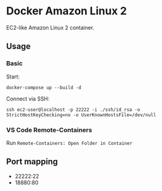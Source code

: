 # Docker Amazon Linux 2

EC2-like Amazon Linux 2 container.

## Usage

### Basic

Start:

```text
docker-compose up --build -d
```

Connect via SSH:

```text
ssh ec2-user@localhost -p 22222 -i ./ssh/id_rsa -o StrictHostKeyChecking=no -o UserKnownHostsFile=/dev/null
```

### VS Code Remote-Containers

Run `Remote-Containers: Open Folder in Container`


## Port mapping

- 22222:22
- 18880:80
